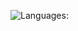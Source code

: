 ![Languages:](https://github-readme-stats.vercel.app/api/top-langs/?username=BrandNewReplicant&hide=javascript,html,css,lua,viml)
